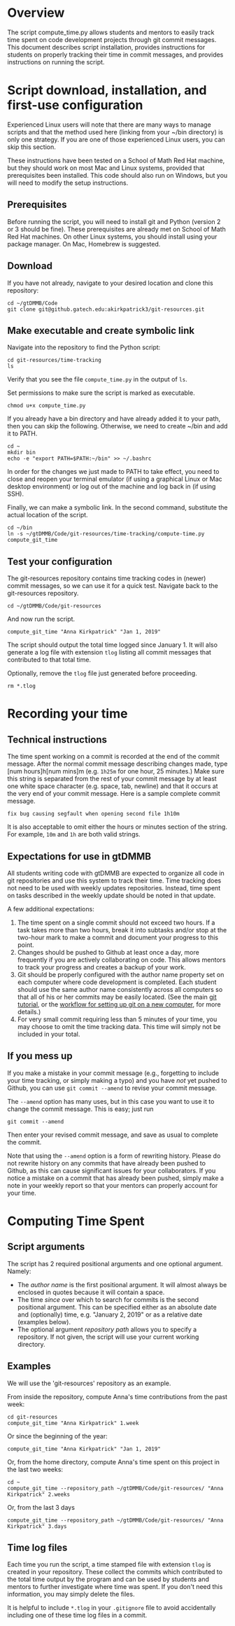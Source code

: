 # Overview
The script compute_time.py allows students and mentors to easily track time spent on code development projects through git commit messages.
This document describes script installation, provides instructions for students on properly tracking their time in commit messages, and provides instructions on running the script.

# Script download, installation, and first-use configuration

Experienced Linux users will note that there are many ways to manage scripts and that the method used here (linking from your ~/bin directory) is only one strategy.
If you are one of those experienced Linux users, you can skip this section.

These instructions have been tested on a School of Math Red Hat machine, but they should work on most Mac and Linux systems, provided that prerequisites been installed. 
This code should also run on Windows, but you will need to modify the setup instructions.


## Prerequisites
Before running the script, you will need to install git and Python (version 2 or 3 should be fine). 
These prerequisites are already met on School of Math Red Hat machines.
On other Linux systems, you should install using your package manager.
On Mac, Homebrew is suggested.


## Download
If you have not already, navigate to your desired location and clone this repository:
```
cd ~/gtDMMB/Code
git clone git@github.gatech.edu:akirkpatrick3/git-resources.git
```

## Make executable and create symbolic link
Navigate into the repository to find the Python script:
```
cd git-resources/time-tracking
ls
```
Verify that you see the file `compute_time.py` in the output of `ls`.

Set permissions to make sure the script is marked as executable.
```
chmod u+x compute_time.py
```

If you already have a bin directory and have already added it to your path, then you can skip the following.
Otherwise, we need to create ~/bin and add it to PATH.
```
cd ~
mkdir bin
echo -e "export PATH=$PATH:~/bin" >> ~/.bashrc
```
In order for the changes we just made to PATH to take effect, you need to close and reopen your terminal emulator (if using a graphical Linux or Mac desktop environment) or log out of the machine and log back in (if using SSH).

Finally, we can make a symbolic link.
In the second command, substitute the actual location of the script.
```
cd ~/bin
ln -s ~/gtDMMB/Code/git-resources/time-tracking/compute-time.py compute_git_time
```

## Test your configuration
The git-resources repository contains time tracking codes in (newer) commit messages, so we can use it for a quick test.
Navigate back to the git-resources repository.
```
cd ~/gtDMMB/Code/git-resources
```
And now run the script.
```
compute_git_time "Anna Kirkpatrick" "Jan 1, 2019"
```
The script should output the total time logged since January 1.
It will also generate a log file with extension `tlog` listing all commit messages that contributed to that total time.

Optionally, remove the `tlog` file just generated before proceeding.
```
rm *.tlog
```

# Recording your time

## Technical instructions

The time spent working on a commit is recorded at the end of the commit message.
After the normal commit message describing changes made, type [num hours]h[num mins]m (e.g. `1h25m` for one hour, 25 minutes.)
Make sure this string is separated from the rest of your commit message by at least one white space character (e.g. space, tab, newline) and that it occurs at the very end of your commit message.
Here is a sample complete commit message.
```
fix bug causing segfault when opening second file 1h10m
```

It is also acceptable to omit either the hours or minutes section of the string. 
For example, `10m` and `1h` are both valid strings.

## Expectations for use in gtDMMB

All students writing code with gtDMMB are expected to organize all code in git repositories and use this system to track their time.
Time tracking does not need to be used with weekly updates repositories.
Instead, time spent on tasks described in the weekly update should be noted in that update.

A few additional expectations:
1. The time spent on a single commit should not exceed two hours. If a task takes more than two hours, break it into subtasks and/or stop at the two-hour mark to make a commit and document your progress to this point.
2. Changes should be pushed to Github at least once a day, more frequently if you are actively collaborating on code. This allows mentors to track your progress and creates a backup of your work.
3. Git should be properly configured with the author name property set on each computer where code development is completed. Each student should use the same author name consistently across all computers so that all of his or her commits may be easily located. (See the main [git tutorial](https://github.gatech.edu/akirkpatrick3/git-resources/blob/master/git_tutorial.md), or the [workflow for setting up git on a new computer](https://github.gatech.edu/akirkpatrick3/git-resources/blob/master/git_workflows.md#setting-up-git-on-a-new-computer), for more details.)
4. For very small commit requiring less than 5 minutes of your time, you may choose to omit the time tracking data. This time will simply not be included in your total.

## If you mess up

If you make a mistake in your commit message (e.g., forgetting to include your time tracking, or simply making a typo) and you have *not* yet pushed to Github, you can use `git commit --amend` to revise your commit message.

The `--amend` option has many uses, but in this case you want to use it to change the commit message.
This is easy; just run
```
git commit --amend
```
Then enter your revised commit message, and save as usual to complete the commit.

Note that using the `--amend` option is a form of rewriting history.
Please do not rewrite history on any commits that have already been pushed to Github, as this can cause significant issues for your collaborators.
If you notice a mistake on a commit that has already been pushed, simply make a note in your weekly report so that your mentors can properly account for your time.

# Computing Time Spent

## Script arguments
The script has 2 required positional arguments and one optional argument.
Namely:
- The *author name* is the first positional argument. It will almost always be enclosed in quotes because it will contain a space.
- The time *since* over which to search for commits is the second positional argument. This can be specified either as an absolute date and (optionally) time, e.g. "January 2, 2019" or as a relative date (examples below).
- The optional argument *repository path* allows you to specify a repository. If not given, the script will use your current working directory.

## Examples
We will use the 'git-resources' repository as an example.

From inside the repository, compute Anna's time contributions from the past week:
```
cd git-resources
compute_git_time "Anna Kirkpatrick" 1.week
```
Or since the beginning of the year:
```
compute_git_time "Anna Kirkpatrick" "Jan 1, 2019"
```

Or, from the home directory, compute Anna's time spent on this project in the last two weeks:
```
cd ~
compute_git_time --repository_path ~/gtDMMB/Code/git-resources/ "Anna Kirkpatrick" 2.weeks
```
Or, from the last 3 days
```
compute_git_time --repository_path ~/gtDMMB/Code/git-resources/ "Anna Kirkpatrick" 3.days
```

## Time log files
Each time you run the script, a time stamped file with extension `tlog` is created in your repository.
These collect the commits which contributed to the total time output by the program and can be used by students and mentors to further investigate where time was spent.
If you don't need this information, you may simply delete the files.

It is helpful to include `*.tlog` in your `.gitignore` file to avoid accidentally including one of these time log files in a commit.
